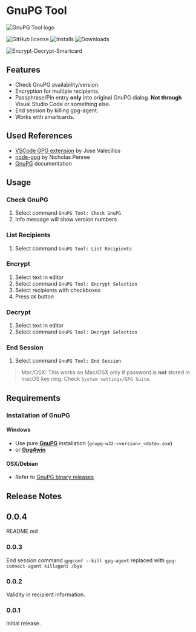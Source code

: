 # GnuPG Tool

![GnuPG Tool logo](https://raw.githubusercontent.com/heilingbrunner/vscode-gnupg-tool/master/images/vscode-gnupg-tool-logo.png)

![GitHub license](https://img.shields.io/badge/license-MIT-blue.svg)
![Installs](https://vsmarketplacebadge.apphb.com/installs-short/JHeilingbrunner.vscode-gnupg-tool.svg)
![Downloads](https://vsmarketplacebadge.apphb.com/downloads-short/JHeilingbrunner.vscode-gnupg-tool.svg)

![Encrypt-Decrypt-Smartcard](https://raw.githubusercontent.com/heilingbrunner/vscode-gnupg-tool/master/images/Encrypt-Decrypt.gif)

## Features

- Check GnuPG availability/version.
- Encryption for multiple recipients.
- Passphrase/Pin entry __only__ into original GnuPG dialog. __Not through__ Visual Studio Code or something else.
- End session by killing gpg-agent.
- Works with smartcards.

## Used References

- [VSCode GPG extension](https://marketplace.visualstudio.com/items?itemName=jvalecillos.gpg) by Jose Valecillos
- [node-gpg](https://github.com/drudge/node-gpg) by Nicholas Penree
- [GnuPG](https://www.gnupg.org/documentation/manuals/gnupg/index.html#SEC_Contents) documentation

## Usage

### Check GnuPG

1. Select command `GnuPG Tool: Check GnuPG`
2. Info message will show version numbers

### List Recipients

1. Select command `GnuPG Tool: List Recipients`

### Encrypt

1. Select text in editor
2. Select command `GnuPG Tool: Encrypt Selection`
3. Select recipients with checkboxes
4. Press `OK` button

### Decrypt

1. Select text in editor
2. Select command `GnuPG Tool: Decrypt Selection`

### End Session

1. Select command `GnuPG Tool: End Session`


> Mac/OSX: This works on Mac/OSX only if password is __not__ stored in macOS key ring. Check `System settings/GPG Suite`.

## Requirements

### Installation of GnuPG

#### Windows

- Use pure [__GnuPG__](https://www.gnupg.org/ftp/gcrypt/binary/) installation (`gnupg-w32-<version>_<date>.exe`)
- or [__Gpg4win__](https://www.gpg4win.de/)

#### OSX/Debian

- Refer to [GnuPG binary releases](https://gnupg.org/download/)

## Release Notes

## 0.0.4

README.md

### 0.0.3

End session command `gpgconf --kill gpg-agent` replaced with `gpg-connect-agent killagent /bye`

### 0.0.2

Validity in recipient information.

### 0.0.1

Initial release.
